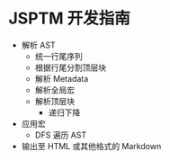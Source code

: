 # JSPTM 开发指南

- 解析 AST
  + 统一行尾序列
  + 根据行尾分割顶层块
  + 解析 Metadata
  + 解析全局宏
  + 解析顶层块
    - 递归下降
- 应用宏
  + DFS 遍历 AST
- 输出至 HTML 或其他格式的 Markdown

